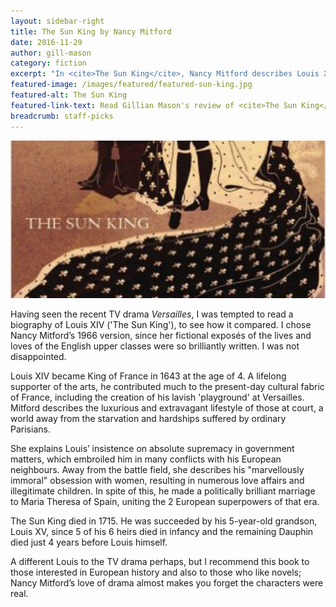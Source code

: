 ```yaml
---
layout: sidebar-right
title: The Sun King by Nancy Mitford
date: 2016-11-29
author: gill-mason
category: fiction
excerpt: "In <cite>The Sun King</cite>, Nancy Mitford describes Louis XIV's arts patronage, luxurious and extravagant lifestyle at Versailles, absolutist style of rule and colourful personal life."
featured-image: /images/featured/featured-sun-king.jpg
featured-alt: The Sun King
featured-link-text: Read Gillian Mason's review of <cite>The Sun King</cite>, by Nancy Mitford.
breadcrumb: staff-picks
---
```


![The Sun King](/images/featured/featured-sun-king.jpg)

Having seen the recent TV drama <cite>Versailles</cite>, I was tempted to read a biography of Louis XIV ('The Sun King'), to see how it compared. I chose Nancy Mitford’s 1966 version, since her fictional exposés of the lives and loves of the English upper classes were so brilliantly written. I was not disappointed.

Louis XIV became King of France in 1643 at the age of 4. A lifelong supporter of the arts, he contributed much to the present-day cultural fabric of France, including the creation of his lavish 'playground' at Versailles. Mitford describes the luxurious and extravagant lifestyle of those at court, a world away from the starvation and hardships suffered by ordinary Parisians.

She explains Louis’ insistence on absolute supremacy in government matters, which embroiled him in many conflicts with his European neighbours. Away from the battle field, she describes his "marvellously immoral" obsession with women, resulting in numerous love affairs and illegitimate children. In spite of this, he made a politically brilliant marriage to Maria Theresa of Spain, uniting the 2 European superpowers of that era.

The Sun King died in 1715. He was succeeded by his 5-year-old grandson, Louis XV, since 5 of his 6 heirs died in infancy and the remaining Dauphin died just 4 years before Louis himself.

A different Louis to the TV drama perhaps, but I recommend this book to those interested in European history and also to those who like  novels; Nancy Mitford’s love of drama almost makes you forget the characters were real.
